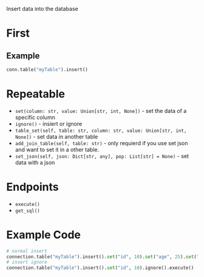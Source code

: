 Insert data into the database

# First
## Example
```python
conn.table("myTable").insert()
```

# Repeatable

- `set(column: str, value: Union[str, int, None])` - set the data of a specific column
- `ignore()` - insiert or ignore
- `table_set(self, table: str, column: str, value: Union[str, int, None])` - set data in another table
- `add_join_table(self, table: str)` - only requierd if you use set json and want to set it in a other table.
- `set_json(self, json: Dict[str, any], pop: List[str] = None)` - set data with a json

# Endpoints

- `execute()`
- `get_sql()`

# Example Code
```python
# normal insert
connection.table("myTable").insert().set("id", 10).set("age", 25).set("Name", "Helgo").execute()
# insert ignore
connection.table("myTable").insert().set("id", 10).ignore().execute()
```